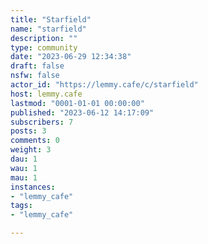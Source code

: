 ```yaml
---
title: "Starfield" 
name: "starfield"
description: ""
type: community
date: "2023-06-29 12:34:38"
draft: false
nsfw: false
actor_id: "https://lemmy.cafe/c/starfield"
host: lemmy.cafe
lastmod: "0001-01-01 00:00:00"
published: "2023-06-12 14:17:09"
subscribers: 7
posts: 3
comments: 0
weight: 3
dau: 1
wau: 1
mau: 1
instances:
- "lemmy_cafe"
tags: 
- "lemmy_cafe"

---
```

